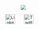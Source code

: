 <p align="center">
  <img src="https://readme-typing-svg.demolab.com/?lines=Full-stack%20web%20and%20app%20developer;Experienced%20UI%2FUX%20Designer;6%2B%20years%20of%20coding%20experience;Always%20learning%20new%20things&font=Fira%20Code&center=true&width=440&height=45&color=2e5788&vCenter=true&pause=1000&size=22" />
</p>

<!-- Social icons section -->
<p align="center">
  <a href="https://www.linkedin.com/in/wispoi/"><img width="32px" alt="LinkedIn" title="LinkedIn" src="https://i.imgur.com/yRpa1dQ.png"/></a>
  &#8287;&#8287;&#8287;&#8287;&#8287;
  <a href="https://twitter.com/wispoi"><img width="32px" alt="Twitter" title="Twitter" src="https://i.imgur.com/AixJgnm.png"/></a>
  &#8287;&#8287;&#8287;&#8287;&#8287;
</p>
